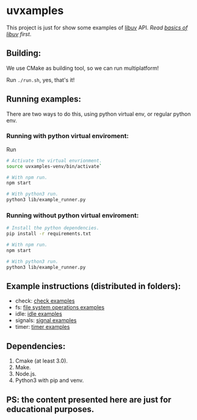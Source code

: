# uvxamples

This project is just for show some examples of [libuv](http://libuv.org/) API.
_Read [basics of libuv](http://docs.libuv.org/en/v1.x/guide/basics.html#basics-of-libuv) first_.

## Building:

We use CMake as building tool, so we can run multiplatform!

Run `./run.sh`, yes, that's it!

## Running examples:

There are two ways to do this, using python virtual env, or regular python env.

### Running with python virtual enviroment:

Run

```bash
# Activate the virtual envrionment.
source uvxamples-venv/bin/activate`

# With npm run.
npm start

# With python3 run.
python3 lib/example_runner.py
```

### Running without python virtual enviroment:

```bash
# Install the python dependencies.
pip install -r requirements.txt

# With npm run.
npm start

# With python3 run.
python3 lib/example_runner.py
```

## Example instructions (distributed in folders):

* check: [check examples](/src/check)
* fs: [file system operations examples](/src/fs)
* idle: [idle examples](/src/idle)
* signals: [signal examples](/src/signals)
* timer: [timer examples](/src/timer)

## Dependencies:

1. Cmake (at least 3.0).
2. Make.
3. Node.js.
4. Python3 with pip and venv.

## PS: the content presented here are just for educational purposes.
